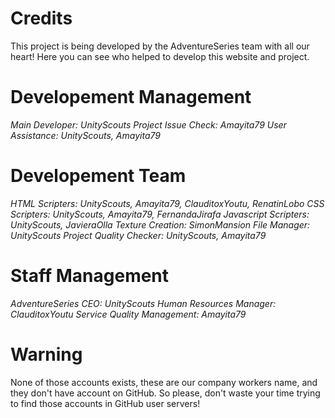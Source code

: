 # Credits #

This project is being developed by the AdventureSeries team with all our heart!
Here you can see who helped to develop this website and project.

# Developement Management #
*Main Developer: UnityScouts*
*Project Issue Check: Amayita79*
*User Assistance: UnityScouts, Amayita79*

# Developement Team #
*HTML Scripters: UnityScouts, Amayita79, ClauditoxYoutu, RenatinLobo*
*CSS Scripters: UnityScouts, Amayita79, FernandaJirafa*
*Javascript Scripters: UnityScouts, JavieraOlla*
*Texture Creation: SimonMansion*
*File Manager: UnityScouts*
*Project Quality Checker: UnityScouts, Amayita79*

# Staff Management #
*AdventureSeries CEO: UnityScouts*
*Human Resources Manager: ClauditoxYoutu*
*Service Quality Management: Amayita79*

# Warning #
None of those accounts exists, these are our company workers name, and they don't have account on GitHub. So please, don't waste your time trying to find those accounts in GitHub user servers!

